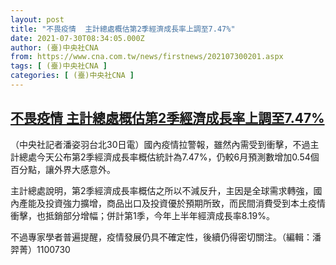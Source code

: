 ```yaml
---
layout: post
title: "不畏疫情  主計總處概估第2季經濟成長率上調至7.47%"
date: 2021-07-30T08:34:05.000Z
author: (臺)中央社CNA
from: https://www.cna.com.tw/news/firstnews/202107300201.aspx
tags: [ (臺)中央社CNA ]
categories: [ (臺)中央社CNA ]
---
```

<!--1627634045000-->
[不畏疫情  主計總處概估第2季經濟成長率上調至7.47%](https://www.cna.com.tw/news/firstnews/202107300201.aspx)
------

<div>
<div></div><div class="paragraph"><p>（中央社記者潘姿羽台北30日電）國內疫情拉警報，雖然內需受到衝擊，不過主計總處今天公布第2季經濟成長率概估統計為7.47%，仍較6月預測數增加0.54個百分點，讓外界大感意外。</p><p>主計總處說明，第2季經濟成長率概估之所以不減反升，主因是全球需求轉強，國內產能及投資強力擴增，商品出口及投資優於預期所致，而民間消費受到本土疫情衝擊，也抵銷部分增幅；併計第1季，今年上半年經濟成長率8.19%。</p><p>不過專家學者普遍提醒，疫情發展仍具不確定性，後續仍得密切關注。（編輯：潘羿菁）1100730</p></div>
</div>

